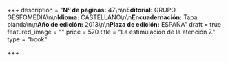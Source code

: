 +++
description = "**Nº de páginas:** 47\n\n**Editorial:** GRUPO GESFOMEDIA\n\n**Idioma:** CASTELLANO\n\n**Encuadernación:** Tapa blanda\n\n**Año de edición:** 2013\n\n**Plaza de edición:** ESPAÑA"
draft = true
featured_image = ""
price = 570
title = "La estimulación de la atención 7."
type = "book"

+++
